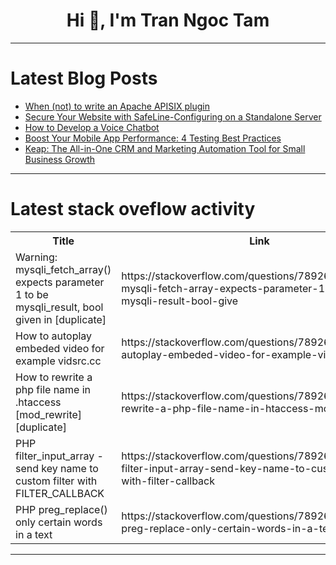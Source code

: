<h1 align="center">Hi 👋, I'm Tran Ngoc Tam</h1>

---

# Latest Blog Posts 
<!-- BLOG-POST-LIST:START -->
- [When &lpar;not&rpar; to write an Apache APISIX plugin](https://dev.to/apisix/when-not-to-write-an-apache-apisix-plugin-4fpo)
- [Secure Your Website with SafeLine-Configuring on a Standalone Server](https://dev.to/lulu_liu_c90f973e2f954d7f/secure-your-website-with-safeline-configuring-on-a-standalone-server-3bll)
- [How to Develop a Voice Chatbot](https://dev.to/ngocninh123/how-to-develop-a-voice-chatbot-4b9j)
- [Boost Your Mobile App Performance: 4 Testing Best Practices](https://dev.to/jennife05918349/boost-your-mobile-app-performance-10-testing-best-practices-1ado)
- [Keap: The All-in-One CRM and Marketing Automation Tool for Small Business Growth](https://dev.to/stan8086/keap-the-all-in-one-crm-and-marketing-automation-tool-for-small-business-growth-1hon)
<!-- BLOG-POST-LIST:END -->

---

# Latest stack oveflow activity
<table>
  <tr><th>Title</th><th>Link</th></tr>
  <!-- STACKOVERFLOW:START --><tr><td>Warning: mysqli_fetch_array&lpar;&rpar; expects parameter 1 to be mysqli_result, bool given in [duplicate]</td><td>https://stackoverflow.com/questions/78926750/warning-mysqli-fetch-array-expects-parameter-1-to-be-mysqli-result-bool-give</td></tr><tr><td>How to autoplay embeded video for example vidsrc.cc</td><td>https://stackoverflow.com/questions/78926675/how-to-autoplay-embeded-video-for-example-vidsrc-cc</td></tr><tr><td>How to rewrite a php file name in .htaccess [mod_rewrite] [duplicate]</td><td>https://stackoverflow.com/questions/78926495/how-to-rewrite-a-php-file-name-in-htaccess-mod-rewrite</td></tr><tr><td>PHP filter_input_array - send key name to custom filter with FILTER_CALLBACK</td><td>https://stackoverflow.com/questions/78926334/php-filter-input-array-send-key-name-to-custom-filter-with-filter-callback</td></tr><tr><td>PHP preg_replace&lpar;&rpar; only certain words in a text</td><td>https://stackoverflow.com/questions/78926282/php-preg-replace-only-certain-words-in-a-text</td></tr><!-- STACKOVERFLOW:END -->
</table>

---


